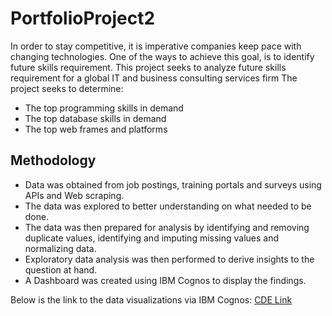 # PortfolioProject2

In order to stay competitive, it is imperative companies keep pace with changing technologies.
One of the ways to achieve this goal, is to identify future skills requirement.
This project seeks to analyze future skills requirement for a global IT and business consulting services firm
The project seeks to determine:
* The top programming skills in demand
* The top database skills in demand
* The top web frames and platforms

## Methodology

* Data was obtained from job postings, training portals and surveys using APIs and Web scraping.
* The data was explored to better understanding on what needed to be done.
* The data was then prepared for analysis by identifying and removing duplicate values, identifying and imputing missing values and normalizing data.
* Exploratory data analysis was then performed to derive insights to the question at hand.
* A Dashboard was created using IBM Cognos to display the findings.

Below is the link to the data visualizations via IBM Cognos: [CDE Link](https://dataplatform.cloud.ibm.com/dashboards/d2b32761-387c-4a19-9e05-be5e58377bf5/view/4e24f40111b3338963bdd0e407cc2c037f302358e7bb855081857b490f692097f03a1091c82d4b59db125360f7be160f9d)



